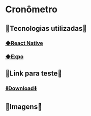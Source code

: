 <h1>Cronômetro</h1>

<h2>🚀Tecnologias utilizadas🚀</h2>

<h3><a href="https://archive.reactnative.dev/docs/getting-started">◆React Native</a></h3>
<h3><a href="https://docs.expo.dev/get-started/installation/">◆Expo</a></h3>

<h2>🚀Link para teste🚀</h2>
<h3><a href="https://mega.nz/file/NhVn0LiR#8ddNhJ9kUUgEoqHKuOfu4YXqFZ_ML72AV95qumJRZ8M">⬇️Download⬇️</a></h3>

<h2>🚀Imagens🚀</h2>
